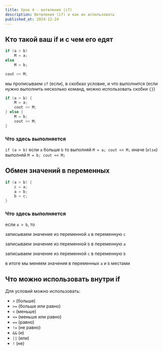 ```yaml
---
title: Урок 4 - ветвления (if)
description: Ветвления (if) и как их использовать
published_at: 2024-12-24
---
```


## Кто такой ваш if и с чем его едят

```cpp
if (a > b)
    M = a;
else
    M = b;

cout << M;
```

мы прописываем `if` (если), в скобках условие, и что выполнится (если нужно
выполнить несколько команд, можно использовать скобки `{}`)

```cpp
if (a > b) {
    M = a;
    cout << M;
} else {
    M = b;
    cout << M;
}
```

### Что здесь выполняется

`if (a > b)` если `a` больше `b` то выполняй `M = a; cout << M;` иначе (`else`)
выполняй `M = b; cout << M;`

## Обмен значений в переменных

```cpp
if (a > b) {
    с = a;
    a = b;
    b = c;
}
```

### Что здесь выполняется

если `a > b`, то

записываем значение из переменной `а` в переменную `с`

записываем значение из переменной `b` в переменную `a`

записываем значение из переменной `c` в переменную `b`

в итоге мы меняем значения в переменных `a` и `b` местами

## Что можно использовать внутри if

Для условий можно использовать:

- `>` (больше)
- `>=` (больше или равно)
- `<` (меньше)
- `<=` (меньше или равно)
- `==` (равно)
- `!=` (не равно)
- `&&` (и)
- `||` (или)
- `!` (не)
